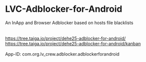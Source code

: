 # LVC-Adblocker-for-Android<br>
An InApp and Browser Adblocker based on hosts file blacklists<br>
<br>
<br>
https://tree.taiga.io/project/dehe25-adblocker-for-android/<br>
https://tree.taiga.io/project/dehe25-adblocker-for-android/kanban<br>
<br>
App-ID: com.org.lv_crew.adblocker.adblockerforandroid<br>
